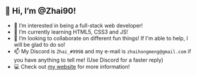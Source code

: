 ## 👋 Hi, I’m @Zhai90!
- 👀 I’m interested in being a full-stack web developer!
- 🌱 I’m currently learning HTML5, CSS3 and JS!
- 💞️ I’m looking to collaborate on different fun things! If I'm able to help, I will be glad to do so!
- 📫 My Discord is `Zhai_#9998` and my e-mail is `zhaihongmeng@gmail.com` if you have anything to tell me! (Use Discord for a faster reply)
- 💻 Check out [my website](https://zhai.digital/) for more information!
<!---
Zhai90/Zhai90 is a ✨ special ✨ repository because its `README.md` (this file) appears on your GitHub profile.
You can click the Preview link to take a look at your changes.
--->
